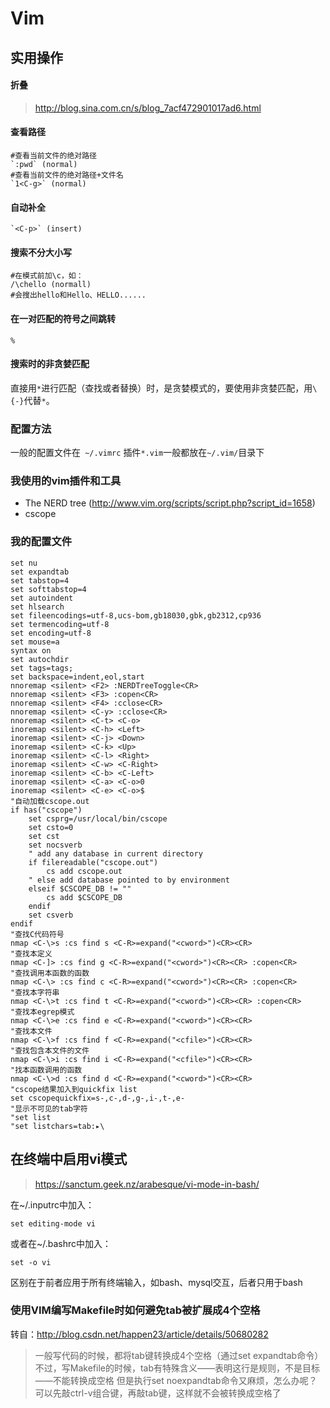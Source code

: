 # Vim 
## 实用操作
#### 折叠

> http://blog.sina.com.cn/s/blog_7acf472901017ad6.html

#### 查看路径
~~~
#查看当前文件的绝对路径 
`:pwd` (normal)
#查看当前文件的绝对路径+文件名 
`1<C-g>` (normal)
~~~
#### 自动补全 
~~~
`<C-p>` (insert)
~~~
#### 搜索不分大小写
~~~
#在模式前加\c，如：
/\chello (normall) 
#会搜出hello和Hello、HELLO......
~~~
#### 在一对匹配的符号之间跳转 
~~~
%
~~~
#### 搜索时的非贪婪匹配
直接用`*`进行匹配（查找或者替换）时，是贪婪模式的，要使用非贪婪匹配，用`\{-}`代替`*`。
### 配置方法
一般的配置文件在` ~/.vimrc`
插件`*.vim`一般都放在`~/.vim/`目录下
### 我使用的vim插件和工具
* The NERD tree (http://www.vim.org/scripts/script.php?script_id=1658)
* cscope

### 我的配置文件
~~~
set nu
set expandtab
set tabstop=4
set softtabstop=4
set autoindent
set hlsearch
set fileencodings=utf-8,ucs-bom,gb18030,gbk,gb2312,cp936
set termencoding=utf-8
set encoding=utf-8
set mouse=a
syntax on
set autochdir
set tags=tags;
set backspace=indent,eol,start
nnoremap <silent> <F2> :NERDTreeToggle<CR>
nnoremap <silent> <F3> :copen<CR>
nnoremap <silent> <F4> :cclose<CR>
nnoremap <silent> <C-y> :cclose<CR>
nnoremap <silent> <C-t> <C-o>
inoremap <silent> <C-h> <Left>
inoremap <silent> <C-j> <Down>
inoremap <silent> <C-k> <Up>
inoremap <silent> <C-l> <Right>
inoremap <silent> <C-w> <C-Right>
inoremap <silent> <C-b> <C-Left>
inoremap <silent> <C-a> <C-o>0
inoremap <silent> <C-e> <C-o>$
"自动加载cscope.out
if has("cscope")
	set csprg=/usr/local/bin/cscope
	set csto=0
	set cst
	set nocsverb
	" add any database in current directory
	if filereadable("cscope.out")
	    cs add cscope.out
	" else add database pointed to by environment
	elseif $CSCOPE_DB != ""
	    cs add $CSCOPE_DB
	endif
	set csverb
endif
"查找C代码符号
nmap <C-\>s :cs find s <C-R>=expand("<cword>")<CR><CR> 
"查找本定义
nmap <C-]> :cs find g <C-R>=expand("<cword>")<CR><CR> :copen<CR> 
"查找调用本函数的函数
nmap <C-\> :cs find c <C-R>=expand("<cword>")<CR><CR> :copen<CR> 
"查找本字符串
nmap <C-\>t :cs find t <C-R>=expand("<cword>")<CR><CR> :copen<CR> 
"查找本egrep模式
nmap <C-\>e :cs find e <C-R>=expand("<cword>")<CR><CR> 
"查找本文件
nmap <C-\>f :cs find f <C-R>=expand("<cfile>")<CR><CR> 
"查找包含本文件的文件
nmap <C-\>i :cs find i <C-R>=expand("<cfile>")<CR><CR> 
"找本函数调用的函数
nmap <C-\>d :cs find d <C-R>=expand("<cword>")<CR><CR> 
"cscope结果加入到quickfix list
set cscopequickfix=s-,c-,d-,g-,i-,t-,e-
"显示不可见的tab字符
"set list
"set listchars=tab:▸\
~~~

## 在终端中启用vi模式

> https://sanctum.geek.nz/arabesque/vi-mode-in-bash/

在~/.inputrc中加入：
```
set editing-mode vi
```

或者在~/.bashrc中加入：
```
set -o vi
```

区别在于前者应用于所有终端输入，如bash、mysql交互，后者只用于bash

### 使用VIM编写Makefile时如何避免tab被扩展成4个空格
转自：http://blog.csdn.net/happen23/article/details/50680282

> 一般写代码的时候，都将tab键转换成4个空格（通过set expandtab命令）
不过，写Makefile的时候，tab有特殊含义——表明这行是规则，不是目标——不能转换成空格
但是执行set noexpandtab命令又麻烦，怎么办呢？
可以先敲ctrl-v组合键，再敲tab键，这样就不会被转换成空格了